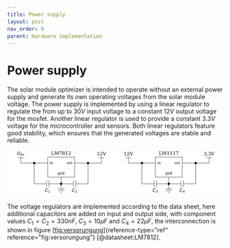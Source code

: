 ```yaml
---
title: Power supply
layout: post
nav_order: 9
parent: Hardware implementation
---
```


# Power supply

The solar module optimizer is intended to operate without an external
power supply and generate its own operating voltages from the solar
module voltage. The power supply is implemented by using a linear
regulator to regulate the from up to $30V$ input voltage to a constant
$12V$ output voltage for the mosfet. Another linear regulator is used to
provide a constant $3.3V$ voltage for the microcontroller and sensors.
Both linear regulators feature good stability, which ensures that the
generated voltages are stable and reliable.

![image](/assets/image/spannungsversorgung.svg)

The voltage regulators are implemented according to the data sheet, here
additional capacitors are added on input and output side, with component
values $C_{1}=C_{2}=330nF$, $C_{3}=10\mu F$ and $C_{4}=22\mu F$, the
interconnection is shown in figure
[\[fig:versorungung\]](#fig:versorungung){reference-type="ref"
reference="fig:versorungung"} [@datasheet:LM7812].